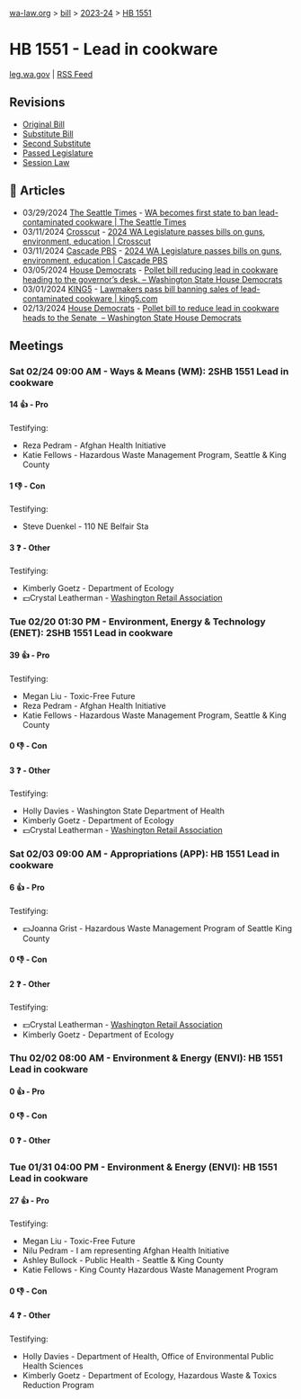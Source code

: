 [wa-law.org](/) > [bill](/bill/) > [2023-24](/bill/2023-24/) > [HB 1551](/bill/2023-24/hb/1551/)

# HB 1551 - Lead in cookware
[leg.wa.gov](https://app.leg.wa.gov/billsummary?BillNumber=1551&Year=2023&Initiative=false) | [RSS Feed](./rss.xml)

## Revisions
* [Original Bill](1/)
* [Substitute Bill](S/)
* [Second Substitute](S2/)
* [Passed Legislature](S2.PL/)
* [Session Law](S2.SL/)

## 📰 Articles
* 03/29/2024 [The Seattle Times](/org/the_seattle_times/) - [WA becomes first state to ban lead-contaminated cookware | The Seattle Times](https://www.seattletimes.com/seattle-news/health/wa-becomes-first-state-to-ban-lead-contaminated-cookware/#:~:text=House%20Bill%201551)
* 03/11/2024 [Crosscut](/org/crosscut/) - [2024 WA Legislature passes bills on guns, environment, education | Crosscut](https://crosscut.com/politics/2024/03/2024-wa-legislature-passes-bills-guns-environment-education#:~:text=House%20Bill%201551)
* 03/11/2024 [Cascade PBS](/org/cascade_pbs/) - [2024 WA Legislature passes bills on guns, environment, education | Cascade PBS](https://www.cascadepbs.org/politics/2024/03/2024-wa-legislature-passes-bills-guns-environment-education#:~:text=House%20Bill%201551)
* 03/05/2024 [House Democrats](/org/house_democrats/) - [Pollet bill reducing lead in cookware heading to the governor’s desk. – Washington State House Democrats](https://housedemocrats.wa.gov/blog/2024/03/05/pollet-bill-reducing-lead-in-cookware-heading-to-the-governors-desk/#:~:text=House%20Bill%201551)
* 03/01/2024 [KING5](/org/king5/) - [Lawmakers pass bill banning sales of lead-contaminated cookware | king5.com](https://www.king5.com/article/news/politics/state-politics/washington-lawmakers-to-ban-sales-cookware-contaminated-lead/281-09d24ac4-c132-4809-a89b-11b27e7807e6#:~:text=HB%201551)
* 02/13/2024 [House Democrats](/org/house_democrats/) - [Pollet bill to reduce lead in cookware heads to the Senate  – Washington State House Democrats](https://housedemocrats.wa.gov/blog/2024/02/13/pollet-bill-to-reduce-lead-in-cookware-heads-to-the-senate/#:~:text=House%20Bill%201551)

## Meetings
### Sat 02/24 09:00 AM - Ways & Means (WM): 2SHB 1551 Lead in cookware
#### 14 👍 - Pro
Testifying:
* Reza Pedram - Afghan Health Initiative
* Katie Fellows - Hazardous Waste Management Program, Seattle & King County

#### 1 👎 - Con
Testifying:
* Steve Duenkel - 110 NE Belfair Sta

#### 3 ❓ - Other
Testifying:
* Kimberly Goetz - Department of Ecology
* 💵Crystal Leatherman - [Washington Retail Association](/org/washington_retail_association/)

### Tue 02/20 01:30 PM - Environment, Energy & Technology (ENET): 2SHB 1551 Lead in cookware
#### 39 👍 - Pro
Testifying:
* Megan Liu - Toxic-Free Future
* Reza Pedram - Afghan Health Initiative
* Katie Fellows - Hazardous Waste Management Program, Seattle & King County

#### 0 👎 - Con

#### 3 ❓ - Other
Testifying:
* Holly Davies - Washington State Department of Health
* Kimberly Goetz - Department of Ecology
* 💵Crystal Leatherman - [Washington Retail Association](/org/washington_retail_association/)

### Sat 02/03 09:00 AM - Appropriations (APP): HB 1551 Lead in cookware
#### 6 👍 - Pro
Testifying:
* 💵Joanna Grist - Hazardous Waste Management Program of Seattle King County

#### 0 👎 - Con

#### 2 ❓ - Other
Testifying:
* 💵Crystal Leatherman - [Washington Retail Association](/org/washington_retail_association/)
* Kimberly Goetz - Department of Ecology

### Thu 02/02 08:00 AM - Environment & Energy (ENVI): HB 1551 Lead in cookware
#### 0 👍 - Pro

#### 0 👎 - Con

#### 0 ❓ - Other

### Tue 01/31 04:00 PM - Environment & Energy (ENVI): HB 1551 Lead in cookware
#### 27 👍 - Pro
Testifying:
* Megan Liu - Toxic-Free Future
* Nilu Pedram - I am representing Afghan Health Initiative
* Ashley Bullock - Public Health - Seattle & King County
* Katie Fellows - King County Hazardous Waste Management Program

#### 0 👎 - Con

#### 4 ❓ - Other
Testifying:
* Holly Davies - Department of Health, Office of Environmental Public Health Sciences
* Kimberly Goetz - Department of Ecology, Hazardous Waste & Toxics Reduction Program
